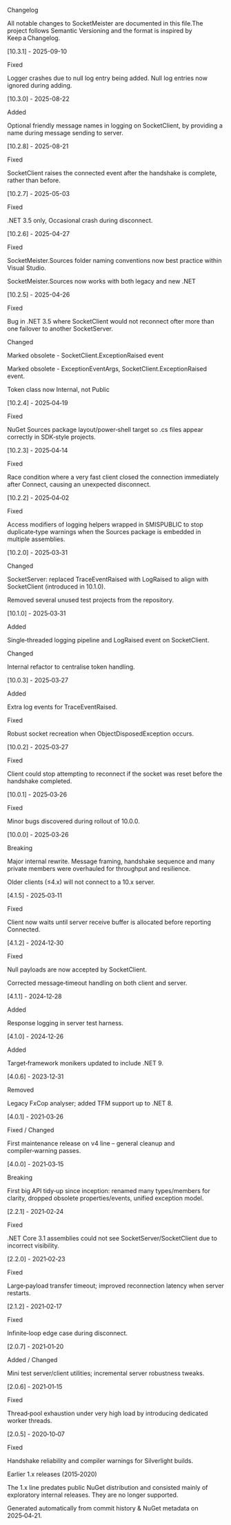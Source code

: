 Changelog

All notable changes to SocketMeister are documented in this file.The project follows Semantic Versioning and the format is inspired by Keep a Changelog.

[10.3.1] - 2025-09-10

Fixed

Logger crashes due to null log entry being added. Null log entries now ignored during adding.

[10.3.0] - 2025-08-22

Added

Optional friendly message names in logging on SocketClient, by providing a name during message sending to server.

[10.2.8] - 2025-08-21

Fixed

SocketClient raises the connected event after the handshake is complete, rather than before.

[10.2.7] - 2025-05-03

Fixed

.NET 3.5 only, Occasional crash during disconnect.

[10.2.6] - 2025-04-27

Fixed

SocketMeister.Sources folder naming conventions now best practice within Visual Studio.

SocketMeister.Sources now works with both legacy and new .NET

[10.2.5] - 2025-04-26

Fixed

Bug in .NET 3.5 where SocketClient would not reconnect ofter more than one failover 
to another SocketServer.

Changed

Marked obsolete - SocketClient.ExceptionRaised event

Marked obsolete - ExceptionEventArgs, SocketClient.ExceptionRaised event.

Token class now Internal, not Public

[10.2.4] - 2025‑04‑19

Fixed

NuGet Sources package layout/power‑shell target so .cs files appear correctly in SDK‑style projects.

[10.2.3] - 2025‑04‑14

Fixed

Race condition where a very fast client closed the connection immediately after Connect, causing an unexpected disconnect.

[10.2.2] - 2025‑04‑02

Fixed

Access modifiers of logging helpers wrapped in SMISPUBLIC to stop duplicate‑type warnings when the Sources package is embedded in multiple assemblies.

[10.2.0] - 2025‑03‑31

Changed

SocketServer: replaced TraceEventRaised with LogRaised to align with SocketClient (introduced in 10.1.0).

Removed several unused test projects from the repository.

[10.1.0] - 2025‑03‑31

Added

Single‑threaded logging pipeline and LogRaised event on SocketClient.

Changed

Internal refactor to centralise token handling.

[10.0.3] - 2025‑03‑27

Added

Extra log events for TraceEventRaised.

Fixed

Robust socket recreation when ObjectDisposedException occurs.

[10.0.2] - 2025‑03‑27

Fixed

Client could stop attempting to reconnect if the socket was reset before the handshake completed.

[10.0.1] - 2025‑03‑26

Fixed

Minor bugs discovered during rollout of 10.0.0.

[10.0.0] - 2025‑03‑26

Breaking

Major internal rewrite. Message framing, handshake sequence and many private members were overhauled for throughput and resilience.

Older clients (≤4.x) will not connect to a 10.x server.

[4.1.5] - 2025‑03‑11

Fixed

Client now waits until server receive buffer is allocated before reporting Connected.

[4.1.2] - 2024‑12‑30

Fixed

Null payloads are now accepted by SocketClient.

Corrected message‑timeout handling on both client and server.

[4.1.1] - 2024‑12‑28

Added

Response logging in server test harness.

[4.1.0] - 2024‑12‑26

Added

Target‑framework monikers updated to include .NET 9.

[4.0.6] - 2023‑12‑31

Removed

Legacy FxCop analyser; added TFM support up to .NET 8.

[4.0.1] - 2021‑03‑26

Fixed / Changed

First maintenance release on v4 line – general cleanup and compiler‑warning passes.

[4.0.0] - 2021‑03‑15

Breaking

First big API tidy‑up since inception: renamed many types/members for clarity, dropped obsolete properties/events, unified exception model.

[2.2.1] - 2021‑02‑24

Fixed

.NET Core 3.1 assemblies could not see SocketServer/SocketClient due to incorrect visibility.

[2.2.0] - 2021‑02‑23

Fixed

Large‑payload transfer timeout; improved reconnection latency when server restarts.

[2.1.2] - 2021‑02‑17

Fixed

Infinite‑loop edge case during disconnect.

[2.0.7] - 2021‑01‑20

Added / Changed

Mini test server/client utilities; incremental server robustness tweaks.

[2.0.6] - 2021‑01‑15

Fixed

Thread‑pool exhaustion under very high load by introducing dedicated worker threads.

[2.0.5] - 2020‑10‑07

Fixed

Handshake reliability and compiler warnings for Silverlight builds.

Earlier 1.x releases (2015‑2020)

The 1.x line predates public NuGet distribution and consisted mainly of exploratory internal releases. They are no longer supported.

Generated automatically from commit history & NuGet metadata on 2025‑04‑21.
